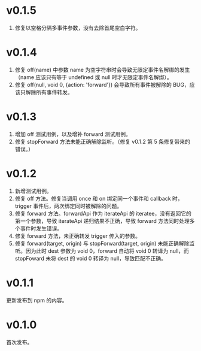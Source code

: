 # v0.1.5

1.  修复以空格分隔多事件参数，没有去除首尾空白字符。

# v0.1.4

1.  修复 off(name) 中参数 name 为空字符串时会导致无限定事件名解绑的发生（name 应该只有等于 undefined 或 null 时才无限定事件名解绑）。
2.  修复 off(null, void 0, {action: 'forward'}) 会导致所有事件被解除的 BUG，应该只解除所有事件转发。

# v0.1.3

1.  增加 off 测试用例，以及增补 forward 测试用例。
2.  修复 stopForward 方法未能正确解除监听。（修复 v0.1.2 第 5 条修复带来的错误。）

# v0.1.2

1.  新增测试用例。
2.  修复 off 方法。修复当调用 once 和 on 绑定同一个事件和 callback 时，trigger 事件后，两次绑定同时被解除的问题。
3.  修复 forward 方法。forwardApi 作为 iterateApi 的 iteratee，没有返回它的第一个参数，导致 iterateApi 递归结果不正确，导致 forward 方法同时处理多个事件时发生错误。
4.  修复 forward 方法，未正确转发 trigger 传入的参数。
5.  修复 forward(target, origin) 与 stopForward(target, origin) 未能正确解除监听。因为此时 dest 参数为 void 0，forward 自动将 void 0 转译为 null，而 stopFoward 未将 dest 的 void 0 转译为 null，导致匹配不正确。

# v0.1.1

更新发布到 npm 的内容。

# v0.1.0

首次发布。
